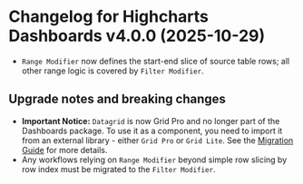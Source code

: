 # Changelog for Highcharts Dashboards v4.0.0 (2025-10-29)

- `Range Modifier` now defines the start-end slice of source table rows; all other range logic is covered by `Filter Modifier`.
  
## Upgrade notes and breaking changes

- **Important Notice:** `Datagrid` is now Grid Pro and no longer part of the Dashboards package. To use it as a component, you need to import it from an external library - either `Grid Pro` or `Grid Lite`. See the [Migration Guide](https://www.highcharts.com/docs/dashboards/grid-migration) for more details.
- Any workflows relying on `Range Modifier` beyond simple row slicing by row index must be migrated to the `Filter Modifier`.
